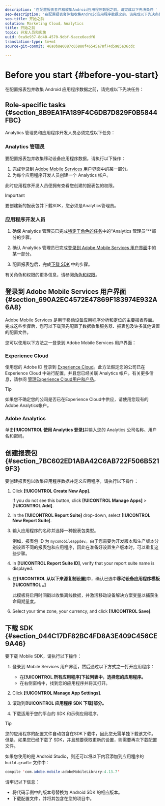 ```yaml
---
description: '在配置报表套件和收集Android应用程序数据之前，请完成以下先决条件 '
seo-description: '在配置报表套件和收集Android应用程序数据之前，请完成以下先决条件 '
seo-title: 开始之前
solution: Marketing Cloud，Analytics
title: 开始之前
topic: 开发人员和实施
uuid: 0ca9e937-8d40-4570-9dbf-9aece6eedf6
translation-type: tm+mt
source-git-commit: 46a0b8e0087c65880f46545a78f74d5985e36cdc

---
```



# Before you start {#before-you-start}

在配置报表包并收集 Android 应用程序数据之前，请完成以下先决任务：

## Role-specific tasks {#section_8B9EA1FA189F4C6DB7D829F0B5844FBC}

Analytics 管理员和应用程序开发人员必须完成以下任务：

### Analytics 管理员

要配置报表包并收集移动设备应用程序数据，请执行以下操作：

1. 完成[登录到 Adobe Mobile Services 用户界面](../getting-started/requirements.md#section_690A2EC4572E47869F183974E932A6A8)中的某一部分。
1. 为每个应用程序开发人员创建一个 Analytics 帐户。

此时应用程序开发人员便拥有查看您创建的报表包的权限。

>[!IMPORTANT]
>
>要创建新的报表包并下载SDK，您必须是Analytics管理员。

### 应用程序开发人员

1. 确保 Analytics 管理员已完成[特定于角色的任务](../getting-started/requirements.md#section_8B9EA1FA189F4C6DB7D829F0B5844FBC)中的“Analytics 管理员”**&#x200B;部分的步骤。

1. 确认 Analytics 管理员已完成[登录到 Adobe Mobile Services 用户界面](../getting-started/requirements.md#section_690A2EC4572E47869F183974E932A6A8)中的某一部分。
1. 配置报表包后，完成[下载 SDK](../getting-started/requirements.md#section_044C17DF82BC4FD8A3E409C456CE9A46) 中的步骤。

有关角色和权限的更多信息，请参阅[角色和权限](/help/using/gs/c-mob-roles-and-permissions.md)。

## 登录到 Adobe Mobile Services 用户界面 {#section_690A2EC4572E47869F183974E932A6A8}

Adobe Mobile Services 是用于移动设备应用程序分析和定位的主要报表界面。完成这些步骤后，您可以下载预先配置了数据收集服务器、报表包及许多其他设置的配置文件。

您可以使用以下方法之一登录到 Adobe Mobile Services 用户界面：

### Experience Cloud

使用您的 Adobe ID 登录到 [Experience Cloud](https://marketing.adobe.com)。此方法假定您的公司已在 Experience Cloud 中进行配置，并且您已经关联 Analytics 帐户。有关更多信息，请参阅 [管理Experience Cloud用户和产品](https://docs.adobe.com/content/help/en/core-services/interface/manage-users-and-products/admin-getting-started.html)。

>[!TIP]
>
>如果您不确定您的公司是否已在Experience Cloud中供应，请使用您现有的Adobe Analytics帐户。

### Adobe Analytics

单击&#x200B;**[!UICONTROL 使用 Analytics 登录]**&#x200B;并输入您的 Analytics 公司名称、用户名和密码。

## 创建报表包 {#section_7BC602ED1ABA42C6AB722F506B5219F3}

要创建报表包以收集应用程序数据并定义应用程序，请执行以下操作：

1. Click **[!UICONTROL Create New App]**.

   If you do not see this button, click **[!UICONTROL Manage Apps]** &gt; **[!UICONTROL Add]**.

1. In the **[!UICONTROL Report Suite]** drop-down, select **[!UICONTROL New Report Suite]**.

1. 输入应用程序的名称并选择一种报表包类型。

   例如，报表包 ID 为 `mycomobileappdev`。由于您需要为开发版本和生产版本分别设置不同的报表包和应用程序，因此在准备好设置生产版本时，可以重复这些步骤。
1. In **[!UICONTROL Report Suite ID]**, verify that your report suite name is displayed.
1. 在&#x200B;**[!UICONTROL 从以下来源复制设置]**&#x200B;中，确认已选中&#x200B;**移动设备应用程序模板[!UICONTROL 。]**

   此模板将启用时间戳以收集离线数据，并激活移动设备解决方案变量以捕获生命周期量度。

1. Select your time zone, your currency, and click **[!UICONTROL Save]**.

## 下载 SDK {#section_044C17DF82BC4FD8A3E409C456CE9A46}

要下载 Mobile SDK，请执行以下操作：

1. 登录到 Mobile Services 用户界面，然后通过以下方式之一打开应用程序：

   * 在&#x200B;**[!UICONTROL 所有应用程序]下拉列表中，选择您的应用程序。**
   * 在右侧窗格中，找到您的应用程序并将其打开。

1. Click **[!UICONTROL Manage App Settings]**.
1. 滚动到&#x200B;**[!UICONTROL 应用程序 SDK 下载]部分。**
1. 下载适用于您的平台的 SDK 和示例应用程序。

>[!TIP]
>
>您的应用程序的配置文件自动包含在SDK下载中，因此您无需单独下载该文件。但是，如果您已经下载了 SDK，并且想要获取更新的设置，则需要再次下载配置文件。

如果您使用的是 Android Studio，则还可以将以下内容添加到应用程序的 `build.gradle` 文件中：

```java
compile 'com.adobe.mobile:adobeMobileLibrary:4.13.7'
```

请牢记以下信息：

* 将代码示例中的版本号替换为 Android SDK 的相应版本。
* 下载配置文件，并将其包含在您的项目中。